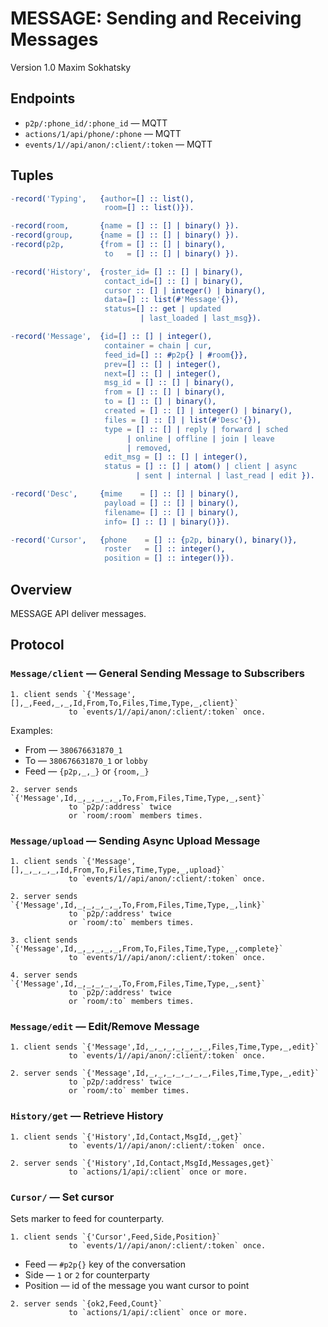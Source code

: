 MESSAGE: Sending and Receiving Messages
=======================================

Version 1.0 Maxim Sokhatsky

Endpoints
--------

* `p2p/:phone_id/:phone_id` — MQTT
* `actions/1/api/phone/:phone` — MQTT
* `events/1//api/anon/:client/:token` — MQTT

Tuples
------

```erlang
-record('Typing',   {author=[] :: list(),
                     room=[] :: list()}).
```

```erlang
-record(room,       {name = [] :: [] | binary() }).
-record(group,      {name = [] :: [] | binary() }).
-record(p2p,        {from = [] :: [] | binary(),
                     to   = [] :: [] | binary() }).

```

```erlang
-record('History',  {roster_id= [] :: [] | binary(),
                     contact_id=[] :: [] | binary(),
                     cursor :: [] | integer() | binary(),
                     data=[] :: list(#'Message'{}),
                     status=[] :: get | updated
                             | last_loaded | last_msg}).
```

```erlang
-record('Message',  {id=[] :: [] | integer(),
                     container = chain | cur,
                     feed_id=[] :: #p2p{} | #room{}},
                     prev=[] :: [] | integer(),
                     next=[] :: [] | integer(),
                     msg_id = [] :: [] | binary(),
                     from = [] :: [] | binary(),
                     to = [] :: [] | binary(),
                     created = [] :: [] | integer() | binary(),
                     files = [] :: [] | list(#'Desc'{}),
                     type = [] :: [] | reply | forward | sched
                          | online | offline | join | leave
                          | removed,
                     edit_msg = [] :: [] | integer(),
                     status = [] :: [] | atom() | client | async
                            | sent | internal | last_read | edit }).
```

```erlang
-record('Desc',     {mime    = [] :: [] | binary(),
                     payload = [] :: [] | binary(),
                     filename= [] :: [] | binary(),
                     info= [] :: [] | binary()}).
```

```erlang
-record('Cursor',   {phone    = [] :: {p2p, binary(), binary()},
                     roster   = [] :: integer(),
                     position = [] :: integer()}).

```

Overview
--------

MESSAGE API deliver messages.

Protocol
--------

### `Message/client` — General Sending Message to Subscribers

```
1. client sends `{'Message',[],_,Feed,_,_,Id,From,To,Files,Time,Type,_,client}`
             to `events/1//api/anon/:client/:token` once.
```

Examples:

* From — `380676631870_1`
* To — `380676631870_1` or `lobby`
* Feed — `{p2p,_,_}` or `{room,_}`

```
2. server sends `{'Message',Id,_,_,_,_,_,To,From,Files,Time,Type,_,sent}`
             to `p2p/:address` twice
             or `room/:room` members times.
```

### `Message/upload` — Sending Async Upload Message

```
1. client sends `{'Message',[],_,_,_,_,Id,From,To,Files,Time,Type,_,upload}`
             to `events/1//api/anon/:client/:token` once.
```

```
2. server sends `{'Message',Id,_,_,_,_,_,To,From,Files,Time,Type,_,link}`
             to `p2p/:address' twice
             or `room/:to` members times.
```

```
3. client sends `{'Message',Id,_,_,_,_,_,From,To,Files,Time,Type,_,complete}`
             to `events/1//api/anon/:client/:token` once.
```

```
4. server sends `{'Message',Id,_,_,_,_,_,To,From,Files,Time,Type,_,sent}`
             to `p2p/:address' twice
             or `room/:to` members times.
```

### `Message/edit` — Edit/Remove Message

```
1. client sends `{'Message',Id,_,_,_,_,_,_,_,Files,Time,Type,_,edit}`
             to `events/1//api/anon/:client/:token` once.
```

```
2. server sends `{'Message',Id,_,_,_,_,_,_,_,Files,Time,Type,_,edit}`
             to `p2p/:address' twice
             or `room/:to` member times.
```

### `History/get` — Retrieve History

```
1. client sends `{'History',Id,Contact,MsgId,_,get}`
             to `events/1//api/anon/:client/:token` once.
```

```
2. server sends `{'History',Id,Contact,MsgId,Messages,get}`
             to `actions/1/api/:client` once or more.
```

### `Cursor/` — Set cursor

Sets marker to feed for counterparty.

```
1. client sends `{'Cursor',Feed,Side,Position}`
             to `events/1//api/anon/:client/:token` once.
```

* Feed — `#p2p{}` key of the conversation
* Side — `1` or `2` for counterparty
* Position — id of the message you want cursor to point

```
2. server sends `{ok2,Feed,Count}`
             to `actions/1/api/:client` once or more.
```
